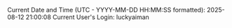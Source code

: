 Current Date and Time (UTC - YYYY-MM-DD HH:MM:SS formatted): 2025-08-12 21:00:08
Current User's Login: luckyaiman

